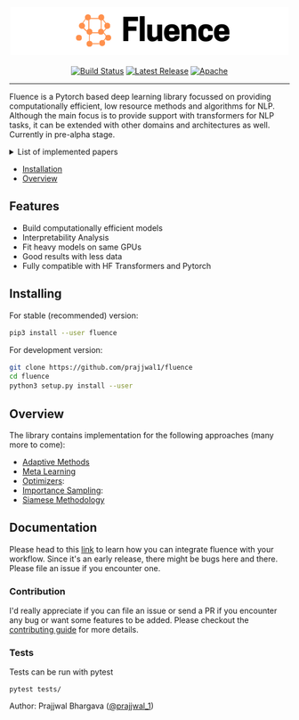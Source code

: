 <p align="center">
<img src="https://raw.githubusercontent.com/prajjwal1/fluence/master/docs/logo.png" width="500">
<br />
<br />
<a href="https://github.com/prajjwal1/fluence/actions"><img alt="Build Status" src="https://github.com/prajjwal1/fluence/workflows/build/badge.svg" /></a>
<a href="https://github.com/prajjwal1/fluence/releases"><img alt="Latest Release" src="https://img.shields.io/pypi/v/fluence"/></a>
<a href="https://github.com/prajjwal1/fluence/blob/master/LICENSE"><img alt="Apache" src="https://img.shields.io/github/license/prajjwal1/fluence" /></a>

-------------------------------------------------------------------------------

Fluence is a Pytorch based deep learning library focussed on providing computationally efficient, low resource methods and algorithms for NLP. Although the main focus is to provide support with transformers for NLP tasks, it can be extended with other domains and architectures as well. Currently in pre-alpha stage.

<details>
<summary>List of implemented papers</summary>

#### Adaptive Methods
- [Adaptive Attention Span in Transformers](https://arxiv.org/abs/1905.07799)
- [Adaptively Sparse Transformers](https://arxiv.org/abs/1909.00015)
- [Reducing Transformer Depth on Demand with Structured Dropout](https://arxiv.org/abs/1909.11556)
#### Meta Learning
- [Model Agnostic Meta Learning](https://arxiv.org/abs/1703.03400)
-------------------------------------------------------------------------------
</details>

- [Installation](#installing)
- [Overview](#overview)

## Features
- Build computationally efficient models
- Interpretability Analysis
- Fit heavy models on same GPUs
- Good results with less data
- Fully compatible with HF Transformers and Pytorch

## Installing
For stable (recommended) version:
```bash
pip3 install --user fluence
```

For development version:
```bash
git clone https://github.com/prajjwal1/fluence
cd fluence
python3 setup.py install --user
```

## Overview
The library contains implementation for the following approaches (many more to come):
- [Adaptive Methods](https://github.com/prajjwal1/fluence/wiki/Importance-sampling)
- [Meta Learning](https://github.com/prajjwal1/fluence/wiki/Meta-Learning)
- [Optimizers](https://github.com/prajjwal1/fluence/wiki/Optimizers): 
- [Importance Sampling](https://github.com/prajjwal1/fluence/wiki/Importance-sampling):
- [Siamese Methodology](https://github.com/prajjwal1/fluence/wiki/Siamese-Transformers)

## Documentation 
Please head to this [link](https://github.com/prajjwal1/fluence/wiki) to learn how you can integrate fluence with your workflow. Since it's an early release, there might be bugs here and there. Please file an issue if you encounter one.

### Contribution
I'd really appreciate if you can file an issue or send a PR if you encounter any bug or want some features to be added. Please checkout the [contributing guide](https://github.com/prajjwal1/fluence/blob/master/CONTRIBUTING.md) for more details.


### Tests
Tests can be run with pytest
```
pytest tests/
```

Author: Prajjwal Bhargava ([@prajjwal_1](https://twitter.com/prajjwal_1))
